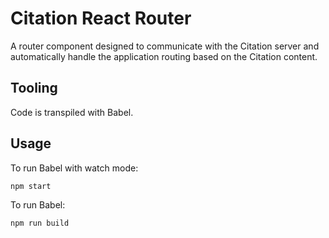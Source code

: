 # Citation React Router

A router component designed to communicate with the Citation server and automatically handle the application routing based on the Citation content.

## Tooling

Code is transpiled with Babel.

## Usage

To run Babel with watch mode:

```shell
npm start
```

To run Babel:

```shell
npm run build
```

